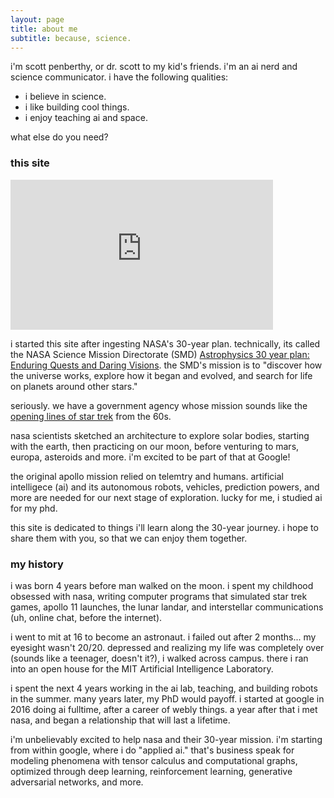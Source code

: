 ```yaml
---
layout: page
title: about me
subtitle: because, science.
---
```


i'm scott penberthy, or dr. scott to my kid's friends. i'm an ai nerd and
science communicator. i have the following qualities:

- i believe in science.
- i like building cool things.
- i enjoy teaching ai and space.

what else do you need?

### this site
<iframe width="420" height="240" src="https://www.youtube.com/embed/4pptCGR9N4g" frameborder="0" allow="accelerometer; autoplay; encrypted-media; gyroscope; picture-in-picture" allowfullscreen></iframe>

i started this site after ingesting NASA's 30-year plan.  technically, its called
the NASA Science Mission Directorate (SMD)
[Astrophysics 30 year plan: Enduring Quests and Daring Visions](https://arxiv.org/pdf/1401.3741).  the SMD's
mission is to "discover how the universe works,
explore how it began and evolved, and search for life on planets around other stars."

seriously.  we have a government agency whose mission sounds like the
[opening lines of star trek](https://www.youtube.com/watch?v=4pptCGR9N4g) from the 60s.

nasa scientists
sketched an architecture to explore solar bodies, starting with the earth, then 
practicing on our moon, before venturing to mars, europa, asteroids and more.  i'm 
excited to be part of that at Google!

the original apollo mission relied on telemtry and humans.  artificial intelligece (ai)
and its autonomous robots, vehicles, prediction powers, and more are needed for
our next stage of exploration.  lucky for me, i studied ai for my phd.

this site is dedicated to things i'll learn along the 30-year journey.  i hope to share
them with you, so that we can enjoy them together.

### my history

i was born 4 years before man walked on the moon.  i spent my childhood obsessed with
nasa, writing computer programs that simulated star trek games, apollo 11 launches, 
the lunar landar, and interstellar communications (uh, online chat, before the
internet).

i went to mit at 16 to become an astronaut.  i failed out after 2 months... my eyesight
wasn't 20/20. depressed and realizing my life was completely over (sounds like a teenager,
doesn't it?), i walked across campus.  there i ran into an open house for the MIT
Artificial Intelligence Laboratory.

i spent the next 4 years working in the ai lab, teaching, and building robots in the summer.
many years later, my PhD would payoff.  i started at google in 2016 doing ai fulltime,
after a career of webly things.  a year after that i met nasa, and began a relationship
that will last a lifetime.

i'm unbelievably excited to help nasa and their 30-year mission.  i'm starting
from within google, where i do "applied ai."  that's business speak for modeling
phenomena with tensor calculus and computational graphs, optimized through
deep learning, reinforcement learning, generative adversarial networks, and more.
